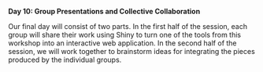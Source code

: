 **Day 10: Group Presentations and Collective Collaboration**

Our final day will consist of two parts. In the first half of the session, each group will share their work using Shiny to turn one of the tools from this workshop into an interactive web application. In the second half of the session, we will work together to brainstorm ideas for integrating the pieces produced by the individual groups.
